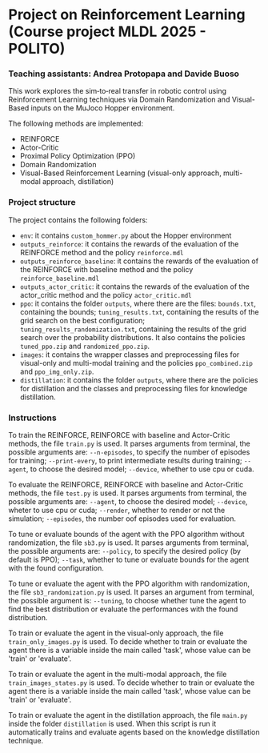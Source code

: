 # Project on Reinforcement Learning (Course project MLDL 2025 - POLITO)
### Teaching assistants: Andrea Protopapa and Davide Buoso

This work explores the sim‑to‑real transfer in robotic control using Reinforcement Learning techniques via Domain Randomization and Visual-Based inputs on the MuJoco Hopper environment.

The following methods are implemented:
- REINFORCE 
- Actor-Critic 
- Proximal Policy Optimization (PPO)
- Domain Randomization
- Visual-Based Reinforcement Learning (visual-only approach, multi-modal approach, distillation)

### Project structure
The project contains the following folders:
- `env`: it contains `custom_hommer.py` about the Hopper environment
- `outputs_reinforce`: it contains the rewards of the evaluation of the REINFORCE method and the policy `reinforce.mdl`
- `outputs_reinforce_baseline`: it contains the rewards of the evaluation of the REINFORCE with baseline method and the policy `reinforce_baseline.mdl`
- `outputs_actor_critic`: it contains the rewards of the evaluation of the actor_critic method and the policy `actor_critic.mdl`
- `ppo`: it contains the folder `outputs`, where there are the files: `bounds.txt`, containing the bounds; `tuning_results.txt`, containing the results of the grid search on the best configuration; `tuning_results_randomization.txt`, containing the results of the grid search over the probability distributions. It also contains the policies `tuned_ppo.zip` and `randomized_ppo.zip`.
- `images`: it contains the wrapper classes and preprocessing files for visual-only and multi-modal training and the policies `ppo_combined.zip` and `ppo_img_only.zip`.
- `distillation`: it contains the folder `outputs`, where there are the policies for distillation and the classes and preprocessing files for knowledge distillation.

### Instructions

To train the REINFORCE, REINFORCE with baseline and Actor-Critic methods, the file `train.py` is used. It parses arguments from terminal, the possible arguments are: `--n-episodes`, to specify the number of episodes for training; `--print-every`, to print intermediate results during training; `--agent`, to choose the desired model; `--device`, whether to use cpu or cuda.

To evaluate the REINFORCE, REINFORCE with baseline and Actor-Critic methods, the file `test.py` is used. It parses arguments from terminal, the possible arguments are: `--agent`, to choose the desired model; `--device`, wheter to use cpu or cuda; `--render`, whether to render or not the simulation; `--episodes`, the number oof episodes used for evaluation.

To tune or evaluate bounds of the agent with the PPO algorithm without randomization, the file `sb3.py` is used. It parses arguments from terminal, the possible arguments are: `--policy`, to specify the desired policy (by default is PPO); `--task`, whether to tune or evaluate bounds for the agent with the found configuration.

To tune or evaluate the agent with the PPO algorithm with randomization, the file `sb3_randomization.py` is used. It parses an argument from terminal, the possible argument is: `--tuning`, to choose whether tune the agent to find the best distribution or evaluate the performances with the found distribution.

To train or evaluate the agent in the visual-only approach, the file `train_only_images.py` is used. To decide whether to train or evaluate the agent there is a variable inside the main called 'task', whose value can be 'train' or 'evaluate'.

To train or evaluate the agent in the multi-modal approach, the file `train_images_states.py` is used. To decide whether to train or evaluate the agent there is a variable inside the main called 'task', whose value can be 'train' or 'evaluate'.

To train or evaluate the agent in the distillation approach, the file `main.py` inside the folder `distillation` is used. When this script is run it automatically trains and evaluate agents based on the knowledge distillation technique.
